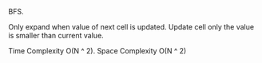 BFS.


Only expand when value of next cell is updated. Update cell only the value is smaller than current value.


Time Complexity O(N ^ 2). Space Complexity O(N ^ 2) 